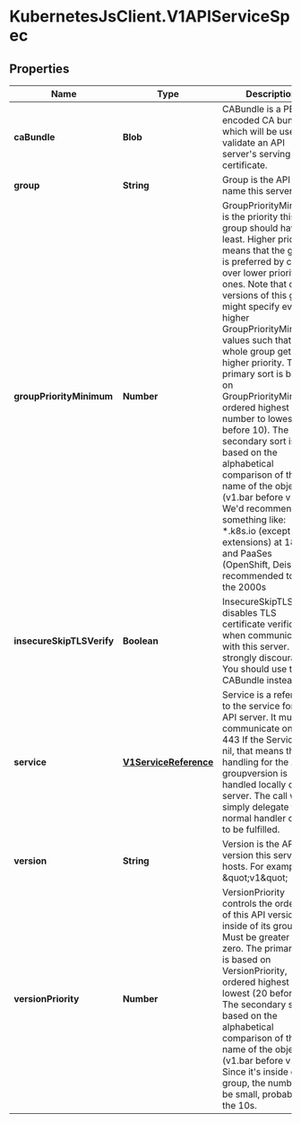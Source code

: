 # KubernetesJsClient.V1APIServiceSpec

## Properties
Name | Type | Description | Notes
------------ | ------------- | ------------- | -------------
**caBundle** | **Blob** | CABundle is a PEM encoded CA bundle which will be used to validate an API server&#39;s serving certificate. | 
**group** | **String** | Group is the API group name this server hosts | [optional] 
**groupPriorityMinimum** | **Number** | GroupPriorityMininum is the priority this group should have at least. Higher priority means that the group is preferred by clients over lower priority ones. Note that other versions of this group might specify even higher GroupPriorityMininum values such that the whole group gets a higher priority. The primary sort is based on GroupPriorityMinimum, ordered highest number to lowest (20 before 10). The secondary sort is based on the alphabetical comparison of the name of the object.  (v1.bar before v1.foo) We&#39;d recommend something like: *.k8s.io (except extensions) at 18000 and PaaSes (OpenShift, Deis) are recommended to be in the 2000s | 
**insecureSkipTLSVerify** | **Boolean** | InsecureSkipTLSVerify disables TLS certificate verification when communicating with this server. This is strongly discouraged.  You should use the CABundle instead. | [optional] 
**service** | [**V1ServiceReference**](V1ServiceReference.md) | Service is a reference to the service for this API server.  It must communicate on port 443 If the Service is nil, that means the handling for the API groupversion is handled locally on this server. The call will simply delegate to the normal handler chain to be fulfilled. | 
**version** | **String** | Version is the API version this server hosts.  For example, \&quot;v1\&quot; | [optional] 
**versionPriority** | **Number** | VersionPriority controls the ordering of this API version inside of its group.  Must be greater than zero. The primary sort is based on VersionPriority, ordered highest to lowest (20 before 10). The secondary sort is based on the alphabetical comparison of the name of the object.  (v1.bar before v1.foo) Since it&#39;s inside of a group, the number can be small, probably in the 10s. | 



